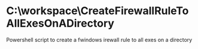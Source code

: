 # C:\workspace\CreateFirewallRuleToAllExesOnADirectory
 Powershell script to create a fwindows irewall rule to all exes on a directory

